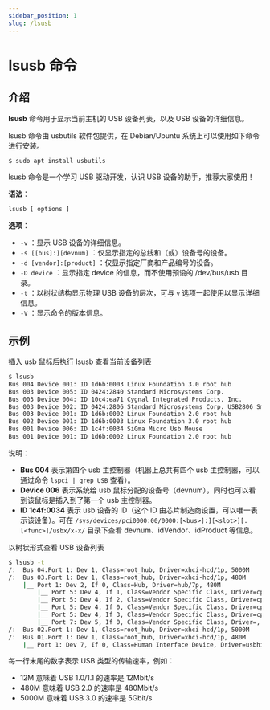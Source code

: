 ```yaml
---
sidebar_position: 1
slug: /lsusb
---
```


# lsusb 命令



## 介绍

**lsusb** 命令用于显示当前主机的 USB 设备列表，以及 USB 设备的详细信息。

lsusb 命令由 usbutils 软件包提供，在 Debian/Ubuntu 系统上可以使用如下命令进行安装。

```bash
$ sudo apt install usbutils
```

lsusb 命令是一个学习 USB 驱动开发，认识 USB 设备的助手，推荐大家使用！

**语法**：

```bash
lsusb [ options ]
```

**选项**：

- `-v` ：显示 USB 设备的详细信息。
- `-s [[bus]:][devnum]` ：仅显示指定的总线和（或）设备号的设备。
- `-d [vendor]:[product]` ：仅显示指定厂商和产品编号的设备。
- `-D device` ：显示指定 device 的信息，而不使用预设的 /dev/bus/usb 目录。
- `-t` ：以树状结构显示物理 USB 设备的层次，可与 `v` 选项一起使用以显示详细信息。
- `-V` ：显示命令的版本信息。



## 示例

插入 usb 鼠标后执行 lsusb 查看当前设备列表

```bash
$ lsusb
Bus 004 Device 001: ID 1d6b:0003 Linux Foundation 3.0 root hub
Bus 003 Device 005: ID 0424:2840 Standard Microsystems Corp.
Bus 003 Device 004: ID 10c4:ea71 Cygnal Integrated Products, Inc.
Bus 003 Device 002: ID 0424:2806 Standard Microsystems Corp. USB2806 Smart Hub
Bus 003 Device 001: ID 1d6b:0002 Linux Foundation 2.0 root hub
Bus 002 Device 001: ID 1d6b:0003 Linux Foundation 3.0 root hub
Bus 001 Device 006: ID 1c4f:0034 SiGma Micro Usb Mouse
Bus 001 Device 001: ID 1d6b:0002 Linux Foundation 2.0 root hub
```

说明：

- **Bus 004** 表示第四个 usb 主控制器（机器上总共有四个 usb 主控制器，可以通过命令 `lspci | grep USB` 查看）。
- **Device 006** 表示系统给 usb 鼠标分配的设备号（devnum），同时也可以看到该鼠标是插入到了第一个 usb 主控制器。
- **ID 1c4f:0034** 表示 usb 设备的 ID（这个 ID 由芯片制造商设置，可以唯一表示该设备）。可在 `/sys/devices/pci0000:00/0000:[<bus>]:][<slot>][.[<func>]/usbx/x-x/` 目录下查看 devnum、idVendor、idProduct 等信息。

以树状形式查看 USB 设备列表

```bash
$ lsusb -t
/:  Bus 04.Port 1: Dev 1, Class=root_hub, Driver=xhci-hcd/1p, 5000M
/:  Bus 03.Port 1: Dev 1, Class=root_hub, Driver=xhci-hcd/1p, 480M
    |__ Port 1: Dev 2, If 0, Class=Hub, Driver=hub/7p, 480M
        |__ Port 5: Dev 4, If 1, Class=Vendor Specific Class, Driver=cp210x, 12M
        |__ Port 5: Dev 4, If 2, Class=Vendor Specific Class, Driver=cp210x, 12M
        |__ Port 5: Dev 4, If 0, Class=Vendor Specific Class, Driver=cp210x, 12M
        |__ Port 5: Dev 4, If 3, Class=Vendor Specific Class, Driver=cp210x, 12M
        |__ Port 7: Dev 5, If 0, Class=Vendor Specific Class, Driver=, 480M
/:  Bus 02.Port 1: Dev 1, Class=root_hub, Driver=xhci-hcd/1p, 5000M
/:  Bus 01.Port 1: Dev 1, Class=root_hub, Driver=xhci-hcd/1p, 480M
    |__ Port 1: Dev 7, If 0, Class=Human Interface Device, Driver=usbhid, 1.5M
```

每一行末尾的数字表示 USB 类型的传输速率，例如：

- 12M 意味着 USB 1.0/1.1 的速率是 12Mbit/s
- 480M 意味着 USB 2.0 的速率是 480Mbit/s
- 5000M 意味着 USB 3.0 的速率是 5Gbit/s